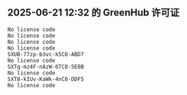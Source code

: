 ## 2025-06-21 12:32 的 GreenHub 许可证
```
No license code
No license code
No license code
No license code
SXUB-77zp-b3vc-k5C8-ABD7
No license code
SXTq-mz4F-nAzW-6TC8-5E0B
No license code
SXT8-kIUv-KaWk-4nC8-DDF5
No license code
```
